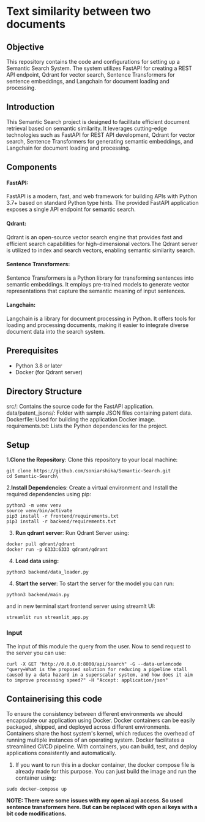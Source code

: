 # Text similarity between two documents

## Objective
This repository contains the code and configurations for setting up a Semantic Search System. The system utilizes FastAPI for creating a REST API endpoint, Qdrant for vector search, Sentence Transformers for sentence embeddings, and Langchain for document loading and processing.

## Introduction
This Semantic Search project is designed to facilitate efficient document retrieval based on semantic similarity. It leverages cutting-edge technologies such as FastAPI for REST API development, Qdrant for vector search, Sentence Transformers for generating semantic embeddings, and Langchain for document loading and processing.

## Components

#### FastAPI:

FastAPI is a modern, fast, and web framework for building APIs with Python 3.7+ based on standard Python type hints. The provided FastAPI application exposes a single API endpoint for semantic search.


#### Qdrant:

Qdrant is an open-source vector search engine that provides fast and efficient search capabilities for high-dimensional vectors.The Qdrant server is utilized to index and search vectors, enabling semantic similarity search.


#### Sentence Transformers:

Sentence Transformers is a Python library for transforming sentences into semantic embeddings.
It employs pre-trained models to generate vector representations that capture the semantic meaning of input sentences.


#### Langchain:

Langchain is a library for document processing in Python. It offers tools for loading and processing documents, making it easier to integrate diverse document data into the search system.


## Prerequisites
- Python 3.8 or later
- Docker (for Qdrant server)


## Directory Structure

src/: Contains the source code for the FastAPI application.
data/patent_jsons/: Folder with sample JSON files containing patent data.
Dockerfile: Used for building the application Docker image.
requirements.txt: Lists the Python dependencies for the project.


## Setup

1.**Clone the Repository**: Clone this repository to your local machine:

```
git clone https://github.com/soniarshika/Semantic-Search.git
cd Semantic-Search\
```

2.**Install Dependencies**: Create a virtual environment and Install the required dependencies using pip:

```
python3 -m venv venv
source venv/bin/activate
pip3 install -r frontend/requirements.txt
pip3 install -r backend/requirements.txt
```

3. **Run qdrant server**: Run Qdrant Server using:

```
docker pull qdrant/qdrant
docker run -p 6333:6333 qdrant/qdrant
```

4. **Load data using:**

```python3 backend/data_loader.py```


4. **Start the server**: To start the server for the model you can run:

```python3 backend/main.py```

and in new terminal start frontend server using streamlt UI:

```streamlit run streamlit_app.py```


### Input
The  input of this module the query from the user. Now to send request to the server you can use:

```
curl -X GET "http://0.0.0.0:8000/api/search" -G --data-urlencode "query=What is the proposed solution for reducing a pipeline stall caused by a data hazard in a superscalar system, and how does it aim to improve processing speed?" -H "Accept: application/json"
```



## Containerising this code

To ensure the consistency between different environments we should encapsulate our application using Docker. Docker containers can be easily packaged, shipped, and deployed across different environments. Containers share the host system's kernel, which reduces the overhead of running multiple instances of an operating system. Docker facilitates a streamlined CI/CD pipeline. With containers, you can build, test, and deploy applications consistently and automatically. 

1. If you want to run this in a docker container, the docker compose file is already made for this purpose. You can just build the image and run the container using:

```
sudo docker-compose up 
```


**NOTE: There were some issues with my open ai api access. So used sentence transformers here. But can be replaced with open ai keys with a bit code modifications.**